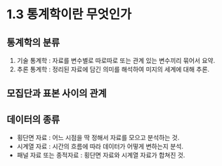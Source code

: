 # 1.3 통계학이란 무엇인가
## 통계학의 분류
1. 기술 통계학 : 자료를 변수별로 따로따로 또는 관계 있는 변수끼리 묶어서 요약.
2. 추론 통계학 : 정리된 자료에 담긴 의미를 해석하여 미지의 세계에 대해 추론.

## 모집단과 표본 사이의 관계

## 데이터의 종류
- 횡단면 자료 : 어느 시점을 딱 정해서 자료를 모으고 분석하는 것.
- 시계열 자료 : 시간의 흐름에 따라 데이터가 어떻게 변하는지 분석.
- 패널 자료 또는 종적자료 : 횡단면 자료와 시계열 자료가 합쳐진 것.